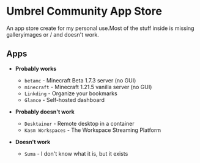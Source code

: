 # Umbrel Community App Store
An app store create for my personal use.Most of the
stuff inside is missing galleryimages or / and doesn't work.

## Apps
- **Probably works**
  - ``betamc`` - Minecraft Beta 1.7.3 server (no GUI)
  - ``minecraft`` - Minecraft 1.21.5 vanilla server (no GUI)
  - ``Linkding`` - Organize your bookmarks
  - ``Glance`` - Self-hosted dashboard
- **Probably doesn't work**
  - ``Desktainer`` - Remote desktop in a container
  - ``Kasm Workspaces`` - The Workspace Streaming Platform
- **Doesn't work**

  - ``Suma`` - I don't know what it is, but it exists
